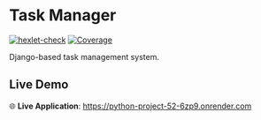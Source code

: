# Task Manager

[![hexlet-check](https://github.com/Greshn1k92/python-project-52/actions/workflows/hexlet-check.yml/badge.svg)](https://github.com/Greshn1k92/python-project-52/actions/workflows/hexlet-check.yml)
[![Coverage](https://sonarcloud.io/api/project_badges/measure?project=Greshn1k92_python-project-52&metric=coverage)](https://sonarcloud.io/summary/new_code?id=Greshn1k92_python-project-52)

Django-based task management system.

## Live Demo

🌐 **Live Application**: https://python-project-52-6zp9.onrender.com
